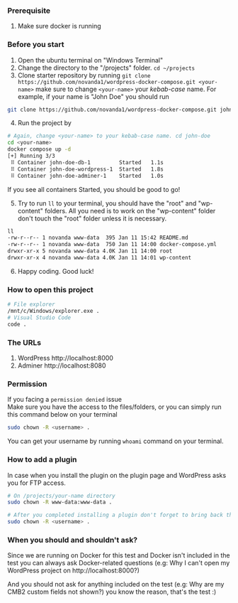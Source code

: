 ### Prerequisite

1. Make sure docker is running

### Before you start

1. Open the ubuntu terminal on "Windows Terminal"
2. Change the directory to the "/projects" folder. `cd ~/projects`
3. Clone starter repository by running `git clone https://github.com/novanda1/wordpress-docker-compose.git <your-name>` make sure to change `<your-name>` your _kebab-case_ name. For example, if your name is "John Doe" you should run

```sh
git clone https://github.com/novanda1/wordpress-docker-compose.git john-doe
```

4. Run the project by

```sh
# Again, change <your-name> to your kebab-case name. cd john-doe
cd <your-name>
docker compose up -d
[+] Running 3/3
 ⠿ Container john-doe-db-1         Started   1.1s
 ⠿ Container john-doe-wordpress-1  Started   1.8s
 ⠿ Container john-doe-adminer-1    Started   1.0s
```

If you see all containers Started, you should be good to go!

5. Try to run `ll` to your terminal, you should have the "root" and "wp-content" folders. All you need is to work on the "wp-content" folder don't touch the "root" folder unless it is necessary.

```sh
ll
-rw-r--r-- 1 novanda www-data  395 Jan 11 15:42 README.md
-rw-r--r-- 1 novanda www-data  750 Jan 11 14:00 docker-compose.yml
drwxr-xr-x 5 novanda www-data 4.0K Jan 11 14:00 root
drwxr-xr-x 4 novanda www-data 4.0K Jan 11 14:01 wp-content
```

6. Happy coding. Good luck!

### How to open this project

```sh
# File explorer
/mnt/c/Windows/explorer.exe .
# Visual Studio Code
code .
```

### The URLs

1. WordPress http://localhost:8000
2. Adminer http://localhost:8080

### Permission

If you facing a `permission denied` issue  
Make sure you have the access to the files/folders, or you can simply run this command below on your terminal

```sh
sudo chown -R <username> .
```

You can get your username by running `whoami` command on your terminal.

### How to add a plugin

In case when you install the plugin on the plugin page and WordPress asks you for FTP access.

```sh
# On /projects/your-name directory
sudo chown -R www-data:www-data .

# After you completed installing a plugin don't forget to bring back the access by running
sudo chown -R <username> .
```

### When you should and shouldn't ask?

Since we are running on Docker for this test and Docker isn't included in the test you can always ask Docker-related questions (e.g: Why I can't open my WordPress project on http://localhost:8000?)

And you should not ask for anything included on the test (e.g: Why are my CMB2 custom fields not shown?) you know the reason, that's the test :)
